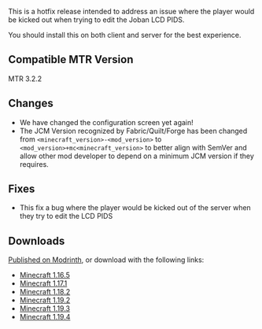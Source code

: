 This is a hotfix release intended to address an issue where the player would be kicked out when trying to edit the Joban LCD PIDS.

You should install this on both client and server for the best experience.

## Compatible MTR Version
MTR 3.2.2

## Changes

* We have changed the configuration screen yet again!
* The JCM Version recognized by Fabric/Quilt/Forge has been changed from `<minecraft_version>-<mod_version>` to `<mod_version>+mc<minecraft_version>` to better align with SemVer and allow other mod developer to depend on a minimum JCM version if they requires.

## Fixes

* This fix a bug where the player would be kicked out of the server when they try to edit the LCD PIDS

## Downloads
[Published on Modrinth](https://modrinth.com/mod/jcm/versions), or download with the following links:

- [Minecraft 1.16.5](https://joban.org/JCM/1.2.1-hotfix-1/Joban-Client-Mod-1.16.5-1.2.1-hotfix-1.jar)
- [Minecraft 1.17.1](https://joban.org/JCM/1.2.1-hotfix-1/Joban-Client-Mod-1.17.1-1.2.1-hotfix-1.jar)
- [Minecraft 1.18.2](https://joban.org/JCM/1.2.1-hotfix-1/Joban-Client-Mod-1.18.2-1.2.1-hotfix-1.jar)
- [Minecraft 1.19.2](https://joban.org/JCM/1.2.1-hotfix-1/Joban-Client-Mod-1.19.2-1.2.1-hotfix-1.jar)
- [Minecraft 1.19.3](https://joban.org/JCM/1.2.1-hotfix-1/Joban-Client-Mod-1.19.3-1.2.1-hotfix-1.jar)
- [Minecraft 1.19.4](https://joban.org/JCM/1.2.1-hotfix-1/Joban-Client-Mod-1.19.4-1.2.1-hotfix-1.jar)
